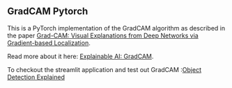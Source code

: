 ## GradCAM Pytorch

This is a PyTorch implementation of the GradCAM algorithm as described in the paper [Grad-CAM: Visual Explanations from Deep Networks via Gradient-based Localization](https://arxiv.org/abs/1610.02391).

Read more about it here: [Explainable AI: GradCAM](https://medium.com/@dev.essbee/explaining-deep-neural-networks-gradcam-e678a848ad44).

To checkout the streamlit application and test out GradCAM :[Object Detection Explained](https://object-detection-gradcam.streamlit.app)
